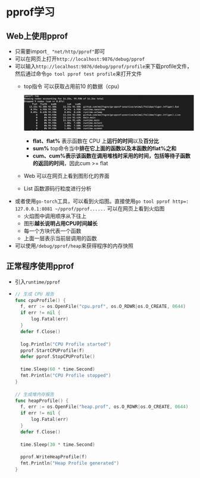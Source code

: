 # pprof学习

## Web上使用pprof

- 只需要import`_ "net/http/pprof"`即可
- 可以在网页上打开`http://localhost:9876/debug/pprof`
- 可以输入`http://localhost:9876/debug/pprof/profile`来下载profile文件，然后通过命令`go tool pprof test profile`来打开文件
  - top指令 可以获取占用前10 的数据（cpu）
    
    ![top](./pic/top.png)
    
    - **flat、flat%** 表示函数在 CPU 上**运行的时间**以及**百分比**
    - **sum%** top命令当中**排在它上面的函数以及本函数的flat%之和**
    - **cum、cum%**表示该**函数在调用堆栈时采用的时间，包括等待子函数的返回的时间**，因此cum >= flat
    
  - Web 可以在网页上看到图形化的界面
  
  - List 函数源码行粒度进行分析
- 或者使用`go-torch`工具，可以看到火焰图。直接使用`go tool pprof http=: 127.0.0.1:8081 ~/pprof/pprof......` 可以在网页上看到火焰图
  - 火焰图中调用顺序从下往上
  - 图形**越长说明占用CPU时间越长**
  - 每一个方块代表一个函数
  - 上面一层表示当前层调用的函数
- 可以使用`/debug/pprof/heap`来获得程序的内存快照

## 正常程序使用pprof

- 引入`runtime/pprof`

- ```go
  // 生成 CPU 报告
  func cpuProfile() {
  	f, err := os.OpenFile("cpu.prof", os.O_RDWR|os.O_CREATE, 0644)
  	if err != nil {
  		log.Fatal(err)
  	}
  	defer f.Close()
  
  	log.Println("CPU Profile started")
  	pprof.StartCPUProfile(f)
  	defer pprof.StopCPUProfile()
  
  	time.Sleep(60 * time.Second)
  	fmt.Println("CPU Profile stopped")
  }
  
  // 生成堆内存报告
  func heapProfile() {
  	f, err := os.OpenFile("heap.prof", os.O_RDWR|os.O_CREATE, 0644)
  	if err != nil {
  		log.Fatal(err)
  	}
  	defer f.Close()
  
  	time.Sleep(30 * time.Second)
  
  	pprof.WriteHeapProfile(f)
  	fmt.Println("Heap Profile generated")
  }
  ```

  